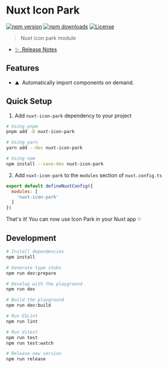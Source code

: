 <!--
Get your module up and running quickly.

Find and replace all on all files (CMD+SHIFT+F):
- Name: Nuxt Icon Park
- Package name: nuxt-icon-park
- Description: Nuxt icon park module
-->

# Nuxt Icon Park

[![npm version][npm-version-src]][npm-version-href]
[![npm downloads][npm-downloads-src]][npm-downloads-href]
[![License][license-src]][license-href]

> Nuxt icon park module

- [✨ &nbsp;Release Notes](/CHANGELOG.md)
<!-- - [📖 &nbsp;Documentation](https://example.com) -->

## Features

<!-- Highlight some of the features your module provide here -->
- ⛰ &nbsp;Automatically import components on demand.

## Quick Setup

1. Add `nuxt-icon-park` dependency to your project

```bash
# Using pnpm
pnpm add -D nuxt-icon-park

# Using yarn
yarn add --dev nuxt-icon-park

# Using npm
npm install --save-dev nuxt-icon-park
```

2. Add `nuxt-icon-park` to the `modules` section of `nuxt.config.ts`

```js
export default defineNuxtConfig({
  modules: [
    'nuxt-icon-park'
  ]
})
```

That's it! You can now use Icon Park in your Nuxt app ✨

## Development

```bash
# Install dependencies
npm install

# Generate type stubs
npm run dev:prepare

# Develop with the playground
npm run dev

# Build the playground
npm run dev:build

# Run ESLint
npm run lint

# Run Vitest
npm run test
npm run test:watch

# Release new version
npm run release
```

<!-- Badges -->
[npm-version-src]: https://img.shields.io/npm/v/nuxt-icon-park/latest.svg?style=flat&colorA=18181B&colorB=28CF8D
[npm-version-href]: https://npmjs.com/package/nuxt-icon-park

[npm-downloads-src]: https://img.shields.io/npm/dm/nuxt-icon-park.svg?style=flat&colorA=18181B&colorB=28CF8D
[npm-downloads-href]: https://npmjs.com/package/nuxt-icon-park

[license-src]: https://img.shields.io/npm/l/nuxt-icon-park.svg?style=flat&colorA=18181B&colorB=28CF8D
[license-href]: https://npmjs.com/package/nuxt-icon-park
